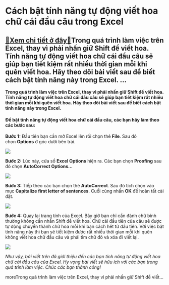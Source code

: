 Cách bật tính năng tự động viết hoa chữ cái đầu câu trong Excel
===============================================================

[:gift:Xem chi tiết ở đây:gift:](https://hddtvn.com/cach-bat-tinh-nang-tu-dong-viet-hoa-chu-cai-dau-cau-trong-excel/)Trong quá trình làm việc trên Excel, thay vì phải nhấn giữ Shift để viết hoa. Tính năng tự động viết hoa chữ cái đầu câu sẽ giúp bạn tiết kiệm rất nhiều thời gian mỗi khi quên viết hoa. Hãy theo dõi bài viết sau để biết cách bật tính năng này trong Excel. …
-----------------------------------------------------------------------------------------------------------------------------------------------------------------------------------------------------------------------------------------------------------------

**Trong quá trình làm việc trên Excel, thay vì phải nhấn giữ Shift để viết hoa. Tính năng tự động viết hoa chữ cái đầu câu sẽ giúp bạn tiết kiệm rất nhiều thời gian mỗi khi quên viết hoa. Hãy theo dõi bài viết sau để biết cách bật tính năng này trong Excel.**


#### Để bật tính năng tự động viết hoa chữ cái đầu câu, các bạn hãy làm theo các bước sau:


**Bước 1:** Đầu tiên bạn cần mở Excel lên rồi chọn thẻ **File**. Sau đó chọn **Options** ở góc dưới bên trái.


[![](https://hddtvn.com/wp-content/uploads/2021/01/lDaqDKO.png)](https://hddtvn.com/wp-content/uploads/2021/01/lDaqDKO.png)


**Bước 2:** Lúc này, cửa sổ **Excel Options** hiện ra. Các bạn chọn **Proofing** sau đó chọn **AutoCorrect Options…**


![](https://hddtvn.com/wp-content/uploads/2021/01/h1ucO1H.png)


**Bước 3:** Tiếp theo các bạn chọn thẻ **AutoCorrect**. Sau đó tích chọn vào mục **Capitalize first letter of sentences**. Cuối cùng nhấn **OK** để hoàn tất cài đặt.


![](https://hddtvn.com/wp-content/uploads/2021/01/UhQZHrL.png)


**Bước 4:** Quay lại trang tính của Excel. Bây giờ bạn chỉ cần đánh chữ bình thường không cần nhấn Shift để viết hoa. Chữ cái đầu tiên của câu sẽ được tự động chuyển thành chữ hoa mỗi khi bạn cách hết từ đầu tiên. Với việc bật tính năng này thì bạn sẽ tiết kiệm được rất nhiều thời gian mỗi khi quên không viết hoa chữ đầu câu và phải tìm chữ đó và xóa đi viết lại.


![](https://hddtvn.com/wp-content/uploads/2021/01/o0g1lWo.png)


*Như vậy, bài viết trên đã giới thiệu đến các bạn tính năng tự động viết hoa chữ cái đầu câu của Excel. Hy vọng bài viết sẽ hữu ích với các bạn trong quá trình làm việc. Chúc các bạn thành công!*


moreTrong quá trình làm việc trên Excel, thay vì phải nhấn giữ Shift để viết…


